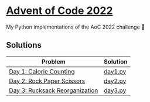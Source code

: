# [Advent of Code 2022](https://adventofcode.com/2022)

My Python implementations of the AoC 2022 challenge 🎄

## Solutions

| Problem                                                                 | Solution                     |
| ----------------------------------------------------------------------- | ---------------------------- |
| [Day 1: Calorie Counting](https://adventofcode.com/2022/day/1)          | [day1.py](src/01/day1.py)    |
| [Day 2: Rock Paper Scissors](https://adventofcode.com/2022/day/2)       | [day2.py](src/02/day2.py)    |
| [Day 3: Rucksack Reorganization](https://adventofcode.com/2022/day/3)   | [day3.py](src/03/day3.py)    |
